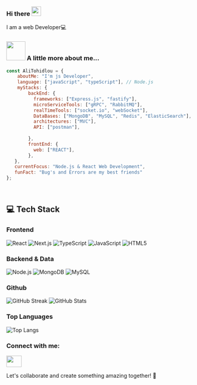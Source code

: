 ### Hi there <a href="https://www.gautamkrishnar.com/"><img src="https://media.giphy.com/media/hvRJCLFzcasrR4ia7z/giphy.gif" width="25px"></a>

I am a web Developer💻 


### <img src="https://media.giphy.com/media/VgCDAzcKvsR6OM0uWg/giphy.gif" width="50"> A little more about me...  

```javascript
const AliTohidlou = {     
    aboutMe: "I'm js Developer",
    language: ["javaScript", "typeScript"], // Node.js        
    myStacks: {             
        backEnd: {             
          frameworks: ["Express.js", "fastify"],                   
          microServiceTools: ["gRPC", "RabbitMQ"],
          realTimeTools: ["socket.io", "webSocket"],
          DataBases: ["MongoDB", "MySQL", "Redis", "ElasticSearch"],
          architectures: ["MVC"],
          API: ["postman"],
          
        },         
        frontEnd: {             
          web: ["REACT"],         
        },         
   },    
   currentFocus: "Node.js & React Web Development",     
   funFact: "Bug's and Errors are my best friends" 
};
```

<br>


## 💻 Tech Stack

### Frontend
![React](https://img.shields.io/badge/React-20232A?style=for-the-badge&logo=react&logoColor=61DAFB)
![Next.js](https://img.shields.io/badge/Next.js-000000?style=for-the-badge&logo=next.js&logoColor=white)
![TypeScript](https://img.shields.io/badge/TypeScript-007ACC?style=for-the-badge&logo=typescript&logoColor=white)
![JavaScript](https://img.shields.io/badge/JavaScript-F7DF1E?style=for-the-badge&logo=javascript&logoColor=black)
![HTML5](https://img.shields.io/badge/HTML5-E34F26?style=for-the-badge&logo=html5&logoColor=white)

### Backend & Data
![Node.js](https://img.shields.io/badge/Node.js-339933?style=for-the-badge&logo=nodedotjs&logoColor=white)
![MongoDB](https://img.shields.io/badge/MongoDB-4EA94B?style=for-the-badge&logo=mongodb&logoColor=white)
![MySQL](https://img.shields.io/badge/MySQL-4479A1?style=for-the-badge&logo=mysql&logoColor=white)

### Github 
![GitHub Streak](https://streak-stats.demolab.com/?user=alitohidlou-dev&theme=dark)
![GitHub Stats](https://github-readme-stats.vercel.app/api?username=alitohidlou-dev&show_icons=true&theme=dark)
### Top Languages
![Top Langs](https://github-readme-stats.vercel.app/api/top-langs/?username=alitohidlou-dev&theme=dark&langs_count=10)

<h3 align="left">Connect with me:</h3>
<p align="left">
<a href="https://www.linkedin.com/in/alitohidlou?utm_source=share&utm_campaign=share_via&utm_content=profile&utm_medium=ios_app" target="blank"><img align="center" src="https://raw.githubusercontent.com/rahuldkjain/github-profile-readme-generator/master/src/images/icons/Social/linked-in-alt.svg" height="30" width="40" /></a>
</p>
 
Let's collaborate and create something amazing together! 🚀

